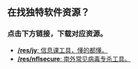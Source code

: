 <title>Toolbox</title>

## 在找独特软件资源？
### 点击下方链接，下载对应资源。

- [**/res/jy**: 信息课工具，懂的都懂。](/res/jy)
- [**/res/nflsecure**: 南外常见病毒专杀工具。](/res/nflsecure)